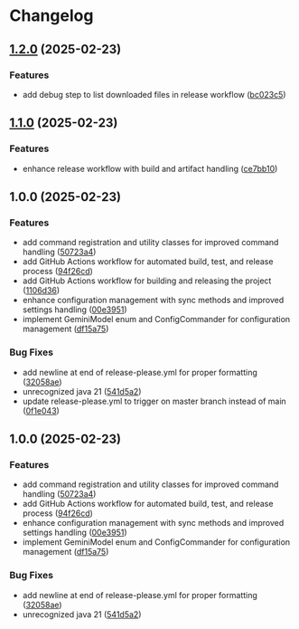# Changelog

## [1.2.0](https://www.github.com/Risinget/commander-mod/compare/v1.1.0...v1.2.0) (2025-02-23)


### Features

* add debug step to list downloaded files in release workflow ([bc023c5](https://www.github.com/Risinget/commander-mod/commit/bc023c5a5e8905695fbe86b018cb9c988270fec2))

## [1.1.0](https://www.github.com/Risinget/commander-mod/compare/v1.0.0...v1.1.0) (2025-02-23)


### Features

* enhance release workflow with build and artifact handling ([ce7bb10](https://www.github.com/Risinget/commander-mod/commit/ce7bb10b608edb5b61cde41d41ae5dce058521fe))

## 1.0.0 (2025-02-23)


### Features

* add command registration and utility classes for improved command handling ([50723a4](https://www.github.com/Risinget/commander-mod/commit/50723a4dcef942b5177ce82ec9b9b288a109d164))
* add GitHub Actions workflow for automated build, test, and release process ([94f26cd](https://www.github.com/Risinget/commander-mod/commit/94f26cd021670281663f592a6c6fb898daffe95d))
* add GitHub Actions workflow for building and releasing the project ([1106d36](https://www.github.com/Risinget/commander-mod/commit/1106d367b41b0685abcd4d370a5069c9fd54e219))
* enhance configuration management with sync methods and improved settings handling ([00e3951](https://www.github.com/Risinget/commander-mod/commit/00e395166d5f0bf5e21900e43ff7dc4f0307e392))
* implement GeminiModel enum and ConfigCommander for configuration management ([df15a75](https://www.github.com/Risinget/commander-mod/commit/df15a751544868a928bcdf68dd76cb6286f770b1))


### Bug Fixes

* add newline at end of release-please.yml for proper formatting ([32058ae](https://www.github.com/Risinget/commander-mod/commit/32058ae02bc7c9efadd616fada67a90fce153f01))
* unrecognized java 21 ([541d5a2](https://www.github.com/Risinget/commander-mod/commit/541d5a2788aee01e6e6f151cba6943d3e28901d2))
* update release-please.yml to trigger on master branch instead of main ([0f1e043](https://www.github.com/Risinget/commander-mod/commit/0f1e04326aabe05666140a2088c724da12a97ec9))

## 1.0.0 (2025-02-23)


### Features

* add command registration and utility classes for improved command handling ([50723a4](https://github.com/Risinget/commander-mod/commit/50723a4dcef942b5177ce82ec9b9b288a109d164))
* add GitHub Actions workflow for automated build, test, and release process ([94f26cd](https://github.com/Risinget/commander-mod/commit/94f26cd021670281663f592a6c6fb898daffe95d))
* enhance configuration management with sync methods and improved settings handling ([00e3951](https://github.com/Risinget/commander-mod/commit/00e395166d5f0bf5e21900e43ff7dc4f0307e392))
* implement GeminiModel enum and ConfigCommander for configuration management ([df15a75](https://github.com/Risinget/commander-mod/commit/df15a751544868a928bcdf68dd76cb6286f770b1))


### Bug Fixes

* add newline at end of release-please.yml for proper formatting ([32058ae](https://github.com/Risinget/commander-mod/commit/32058ae02bc7c9efadd616fada67a90fce153f01))
* unrecognized java 21 ([541d5a2](https://github.com/Risinget/commander-mod/commit/541d5a2788aee01e6e6f151cba6943d3e28901d2))
